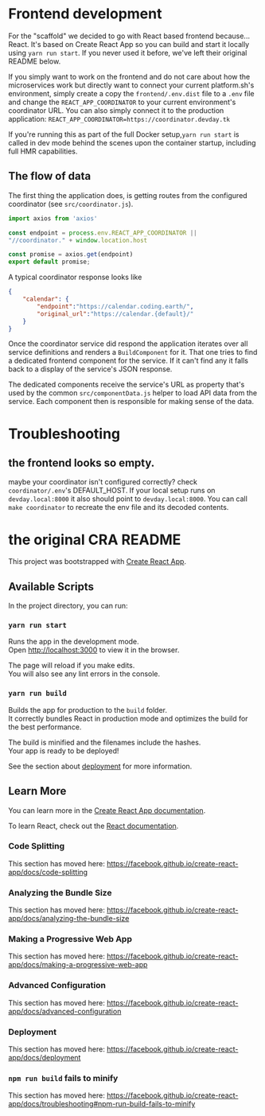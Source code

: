# Frontend development
For the "scaffold" we decided to go with React based frontend because... React. It's based on Create React App so you can build and start it locally using `yarn run start`. If you never used it before, we've left their original README below.

If you simply want to work on the frontend and do not care about how the microservices work but directly want to connect your current platform.sh's environment, simply create a copy the `frontend/.env.dist` file to a `.env` file and change the `REACT_APP_COORDINATOR` to your current environment's coordinator URL. You can also simply connect it to the production application: `REACT_APP_COORDINATOR=https://coordinator.devday.tk`

If you're running this as part of the full Docker setup,`yarn run start` is called in dev mode behind the scenes upon the container startup, including full HMR capabilities. 

## The flow of data
The first thing the application does, is getting routes from the configured coordinator (see `src/coordinator.js`).

```js
import axios from 'axios'

const endpoint = process.env.REACT_APP_COORDINATOR ||
"//coordinator." + window.location.host

const promise = axios.get(endpoint)
export default promise;
```

A typical coordinator response looks like
```json
{
    "calendar": {
        "endpoint":"https://calendar.coding.earth/",
        "original_url":"https://calendar.{default}/"
    }
}
```

Once the coordinator service did respond the application iterates over all service definitions and renders a `BuildComponent` for it. That one tries to find a dedicated frontend component for the service. If it can't find any it falls back to a display of the service's JSON response.

The dedicated components receive the service's URL as property that's used by the common `src/componentData.js` helper to load API data from the service. Each component then is responsible for making sense of the data.

# Troubleshooting
## the frontend looks so empty.
maybe your coordinator isn't configured correctly? check `coordinator/.env`'s DEFAULT_HOST. If your local setup runs on `devday.local:8000` it also should point to  `devday.local:8000`. You can call `make coordinator` to recreate the env file and its decoded contents. 

# the original CRA README
This project was bootstrapped with [Create React App](https://github.com/facebook/create-react-app).

## Available Scripts

In the project directory, you can run:

### `yarn run start`

Runs the app in the development mode.<br>
Open [http://localhost:3000](http://localhost:3000) to view it in the browser.

The page will reload if you make edits.<br>
You will also see any lint errors in the console.

### `yarn run build`

Builds the app for production to the `build` folder.<br>
It correctly bundles React in production mode and optimizes the build for the best performance.

The build is minified and the filenames include the hashes.<br>
Your app is ready to be deployed!

See the section about [deployment](https://facebook.github.io/create-react-app/docs/deployment) for more information.

## Learn More

You can learn more in the [Create React App documentation](https://facebook.github.io/create-react-app/docs/getting-started).

To learn React, check out the [React documentation](https://reactjs.org/).

### Code Splitting

This section has moved here: https://facebook.github.io/create-react-app/docs/code-splitting

### Analyzing the Bundle Size

This section has moved here: https://facebook.github.io/create-react-app/docs/analyzing-the-bundle-size

### Making a Progressive Web App

This section has moved here: https://facebook.github.io/create-react-app/docs/making-a-progressive-web-app

### Advanced Configuration

This section has moved here: https://facebook.github.io/create-react-app/docs/advanced-configuration

### Deployment

This section has moved here: https://facebook.github.io/create-react-app/docs/deployment

### `npm run build` fails to minify

This section has moved here: https://facebook.github.io/create-react-app/docs/troubleshooting#npm-run-build-fails-to-minify
